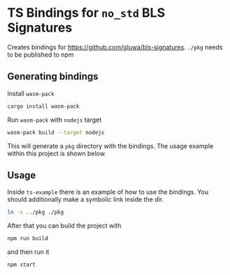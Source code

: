 # TS Bindings for `no_std` BLS Signatures

Creates bindings for https://github.com/gluwa/bls-signatures. `./pkg` needs to be published to npm

## Generating bindings
Install `wasm-pack`
```bash
cargo install wasm-pack
```

Run `wasm-pack` with `nodejs` target
```bash
wasm-pack build --target nodejs
```

This will generate a `pkg` directory with the bindings. The usage example within this project is shown below.  

## Usage

Inside `ts-example` there is an example of how to use the bindings. You should additionally make a symbolic link inside the dir.
```bash
ln -s ../pkg ./pkg
```

After that you can build the project with
```bash
npm run build
```

and then run it
```bash
npm start
```